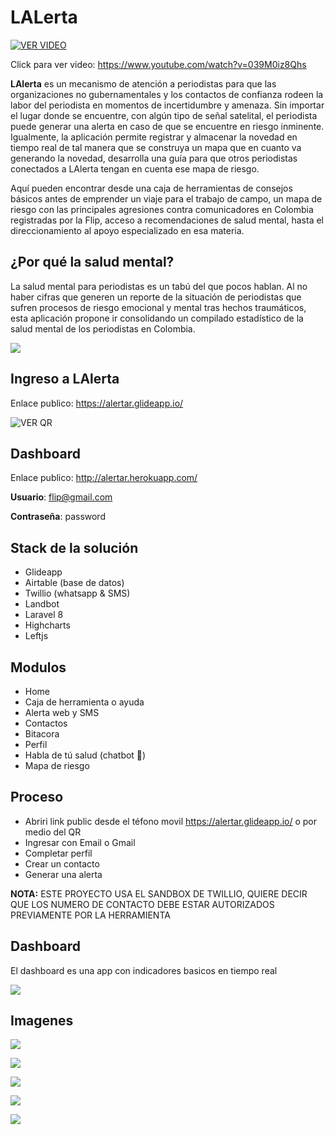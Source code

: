 # LALerta

[![VER VIDEO](https://img.youtube.com/vi/039M0iz8Qhs/0.jpg)](https://www.youtube.com/watch?v=039M0iz8Qhs)

Click para ver video: https://www.youtube.com/watch?v=039M0iz8Qhs

**LAlerta** es un mecanismo de atención a periodistas para que las organizaciones no gubernamentales y los contactos de confianza rodeen la labor del periodista en momentos de incertidumbre y amenaza. Sin importar el lugar donde se encuentre, con algún tipo de señal satelital, el periodista puede generar una alerta en caso de que se encuentre en riesgo inminente. Igualmente, la aplicación permite registrar y almacenar la novedad en tiempo real de tal manera que se construya un mapa que en cuanto va generando la novedad, desarrolla una guía para que otros periodistas conectados a LAlerta tengan en cuenta ese mapa de riesgo. 
  
Aquí pueden encontrar desde una caja de herramientas de consejos básicos antes de emprender un viaje para el trabajo de campo, un mapa de riesgo con las principales agresiones contra comunicadores en Colombia registradas por la Flip, acceso a recomendaciones de salud mental, hasta el direccionamiento al apoyo especializado en esa materia.

## ¿Por qué la salud mental?
La salud mental para periodistas es un tabú del que pocos hablan. Al no haber cifras que generen un reporte de la situación de periodistas que sufren procesos de riesgo emocional y mental tras hechos traumáticos, esta aplicación propone ir consolidando un compilado estadístico de la salud mental de los periodistas en Colombia. 

![](https://i.ibb.co/X2xSvww/ezgif-com-gif-maker.gif)

## Ingreso a LAlerta

Enlace publico: https://alertar.glideapp.io/

![VER QR](https://i.imgur.com/rwASssv.png)

## Dashboard

Enlace publico: http://alertar.herokuapp.com/

**Usuario**: flip@gmail.com

**Contraseña**: password

## Stack de la solución

* Glideapp
* Airtable (base de datos)
* Twillio (whatsapp & SMS)
* Landbot
* Laravel 8
* Highcharts
* Leftjs

## Modulos

* Home
* Caja de herramienta o ayuda
* Alerta web y SMS
* Contactos
* Bitacora
* Perfil
* Habla de tú salud (chatbot 🤖)
* Mapa de riesgo

## Proceso
* Abriri link public desde el téfono movil https://alertar.glideapp.io/ o por medio del QR
* Ingresar con Email o Gmail
* Completar perfil
* Crear un contacto
* Generar una alerta

**NOTA:** ESTE PROYECTO USA EL SANDBOX DE TWILLIO, QUIERE DECIR QUE LOS NUMERO DE CONTACTO DEBE ESTAR AUTORIZADOS PREVIAMENTE POR LA HERRAMIENTA

## Dashboard
El dashboard es una app con indicadores basicos en tiempo real

![](https://i.imgur.com/NOIjLJC.png)

## Imagenes

![](https://i.imgur.com/9X86eAF.jpg)

![](https://i.imgur.com/iyNnC9G.jpg)

![](https://i.imgur.com/B40kMHP.jpg)

![](https://i.imgur.com/AlRqZis.jpg)

![](https://i.imgur.com/YVHHYJW.jpg)

